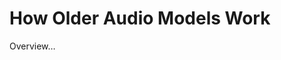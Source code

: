 # How Older Audio Models Work

Overview…

<div id="viz-models"></div>
<script type="py" src="py/older_models.py" config="pyscript.toml" target="#viz-models"></script>
